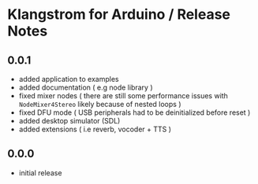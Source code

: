# Klangstrom for Arduino / Release Notes

## 0.0.1

- added application to examples
- added documentation ( e.g node library )
- fixed mixer nodes ( there are still some performance issues with `NodeMixer4Stereo` likely because of nested loops )
- fixed DFU mode ( USB peripherals had to be deinitialized before reset )
- added desktop simulator (SDL)
- added extensions ( i.e reverb, vocoder + TTS )

## 0.0.0

- initial release

